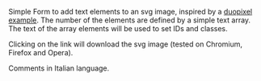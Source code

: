 Simple Form to add text elements to an svg image, inspired by a  [duopixel example](http://bl.ocks.org/duopixel/3831266).
The number of the elements are defined by a simple text array.
The text of the array elements will be used to set IDs and classes.

Clicking on the link will download the svg image (tested on Chromium, Firefox and Opera).

Comments in Italian language.